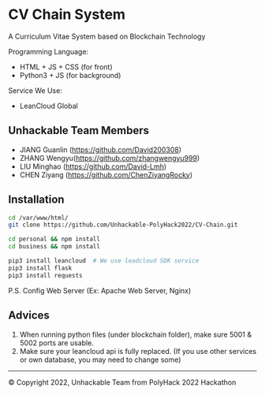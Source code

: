 # CV Chain System
A Curriculum Vitae System based on Blockchain Technology

Programming Language:
- HTML + JS + CSS (for front)
- Python3 + JS (for background)

Service We Use:
- LeanCloud Global

## Unhackable Team Members

- JIANG Guanlin (https://github.com/David200308)
- ZHANG Wengyu(https://github.com/zhangwengyu999)
- LIU Minghao (https://github.com/David-Lmh)
- CHEN Ziyang (https://github.com/ChenZiyangRocky)


## Installation

```bash
cd /var/www/html/
git clone https://github.com/Unhackable-PolyHack2022/CV-Chain.git

cd personal && npm install
cd business && npm install

pip3 install leancloud  # We use leadcloud SDK service
pip3 install flask
pip3 install requests

```
P.S. Config Web Server (Ex: Apache Web Server, Nginx)


## Advices

1. When running python files (under blockchain folder), make sure 5001 & 5002 ports are usable.
2. Make sure your leancloud api is fully replaced. (If you use other services or own database, you may need to change some)


---
© Copyright 2022, Unhackable Team from PolyHack 2022 Hackathon
